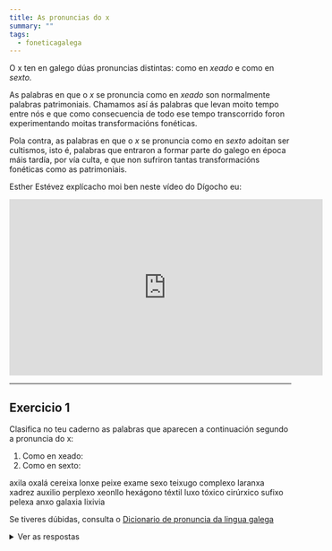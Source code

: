 ```yaml
---
title: As pronuncias do x
summary: ""
tags:
  - foneticagalega
---
```


O x ten en galego dúas pronuncias distintas: como en _xeado_ e como en _sexto._

As palabras en que o _x_ se pronuncia como en _xeado_ son normalmente palabras
patrimoniais. Chamamos así ás palabras que levan moito tempo entre nós e que
como consecuencia de todo ese tempo transcorrido foron experimentando moitas
transformacións fonéticas.

Pola contra, as palabras en que o _x_ se pronuncia como en _sexto_ adoitan ser
cultismos, isto é, palabras que entraron a formar parte do galego en época máis
tardía, por vía culta, e que non sufriron tantas transformacións fonéticas como
as patrimoniais.

Esther Estévez explícacho moi ben neste vídeo do Dígocho eu:

<iframe width="560" height="315" src="https://www.youtube.com/embed/XRdtMWVCZrQ" frameborder="0" allow="accelerometer; autoplay; encrypted-media; gyroscope; picture-in-picture" allowfullscreen></iframe>

---

## Exercicio 1

Clasifica no teu caderno as palabras que aparecen a continuación segundo a
pronuncia do x:

1. Como en xeado:
2. Como en sexto:

<e-layout>
<e-tag color=7>axila</e-tag>
<e-tag color=7>oxalá</e-tag>
<e-tag color=7>cereixa</e-tag>
<e-tag color=7>lonxe</e-tag>
<e-tag color=7>peixe</e-tag>
<e-tag color=7>exame</e-tag>
<e-tag color=7>sexo</e-tag>
<e-tag color=7>teixugo</e-tag>
<e-tag color=7>complexo</e-tag>
<e-tag color=7>laranxa</e-tag>
<e-tag color=7>xadrez</e-tag>
<e-tag color=7>auxilio</e-tag>
<e-tag color=7>perplexo</e-tag>
<e-tag color=7>xeonllo</e-tag>
<e-tag color=7>hexágono</e-tag>
<e-tag color=7>téxtil</e-tag>
<e-tag color=7>luxo</e-tag>
<e-tag color=7>tóxico</e-tag>
<e-tag color=7>cirúrxico</e-tag>
<e-tag color=7>sufixo</e-tag>
<e-tag color=7>pelexa</e-tag>
<e-tag color=7>anxo</e-tag>
<e-tag color=7>galaxia</e-tag>
<e-tag color=7>lixivia</e-tag>
</e-layout>

Se tiveres dúbidas, consulta o
[Dicionario de pronuncia da lingua galega](https://ilg.usc.es/pronuncia/)

<details>
<summary>Ver as respostas</summary>

1. Como en xeado: oxalá, cereixa, lonxe, peixe, teixugo, laranxa, xadrez,
   xeonllo, luxo, cirúrxico, pelexa, anxo, lixivia

2. Como en sexto: axila, exame, sexo, complexo, auxilio, perplexo, hexágono,
   téxtil, tóxico, sufixo, galaxia

</details>
